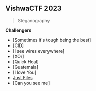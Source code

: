## VishwaCTF 2023

> Steganography

**Challengers**

- [Sometimes it's tough being the best]
- [CID]
- [I see wires everywhere]
- [XOr]
- [Quick Heal]
- [Guatemala]
- [I love You]
- [Just Files](Just_Files/)
- [Can you see me]
